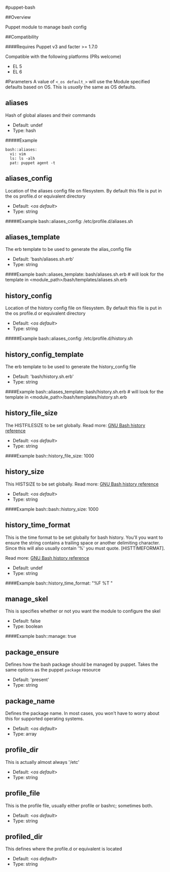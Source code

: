 #puppet-bash


##Overview

Puppet module to manage bash config

##Compatibility

####Requires Puppet v3 and facter >= 1.7.0  

Compatible with the following platforms (PRs welcome)  

* EL 5  
* EL 6

#Parameters
A value of ```<_os default_>``` will use the Module specified  
defaults based on OS. This is _usually_ the same as OS defaults. 


aliases
---
Hash of global aliases and their commands

* Default: undef
* Type: hash

#####Example

```
bash::aliases:
  vi: vim
  ls: ls -alh
  pat: puppet agent -t
```

aliases_config
----
Location of the aliases config file on filesystem. By default this file is put in the os profile.d or equivalent directory

* Default: <_os default_>
* Type: string

#####Example
    bash::aliases_config: /etc/profile.d/aliases.sh

aliases_template
---
The erb template to be used to generate the alias_config file

* Default: 'bash/aliases.sh.erb'
* Type: string

####Example
    bash::aliases_template: bash/aliases.sh.erb
    # will look for the template in <module_path>/bash/templates/aliases.sh.erb

history_config
----
Location of the history config file on filesystem. By default this file is put in the os profile.d or equivalent directory

* Default: <_os default_>
* Type: string

#####Example
    bash::aliases_config: /etc/profile.d/history.sh

history\_config_template
----
The erb template to be used to generate the history_config file

* Default: 'bash/history.sh.erb'
* Type: string

####Example
    bash::aliases_template: bash/history.sh.erb
    # will look for the template in <module_path>/bash/templates/history.sh.erb

history\_file_size
----
The HISTFILESIZE to be set globally.
Read more: [GNU Bash history reference](http://www.gnu.org/software/bash/manual/html_node/Bash-History-Facilities.html)

* Default: <_os default_>
* Type: string

####Example
    bash::history_file_size: 1000

history_size
----
This HISTSIZE to be set globally.
Read more: [GNU Bash history reference](http://www.gnu.org/software/bash/manual/html_node/Bash-History-Facilities.html)

* Default: <_os default_>
* Type: string

####Example
    bash::bash::history_size: 1000

history\_time_format
----
This is the time format to be set globally for bash history. You'll you want to ensure the string contains a trailing space or another delimiting character. Since this will also usually contain '%' you must quote. [HISTTIMEFORMAT].

Read more: [GNU Bash history reference](http://www.gnu.org/software/bash/manual/html_node/Bash-History-Facilities.html)  

* Default: undef
* Type: string

####Example
    bash::history_time_format: "%F %T "

manage_skel
----
This is specifies whether or not you want the module to configure the skel

* Default: false
* Type: boolean

####Example
    bash::manage: true

package_ensure
----
Defines how the bash package should be managed by puppet. Takes the same options as the puppet ```package``` resource

* Default: 'present'
* Type: string

package_name
----
Defines the package name. In most cases, you won't have to worry about this for supported operating systems.

* Default: <_os default_>
* Type: array

profile_dir
----
This is actually almost always '/etc'

* Default: <_os default_>
* Type: string

profile_file
----
This is the profile file, usually either profile or bashrc; sometimes both.

* Default: <_os default_>
* Type: string

profiled_dir
----
This defines where the profile.d or equivalent is located

* Default: <_os default_>
* Type: string